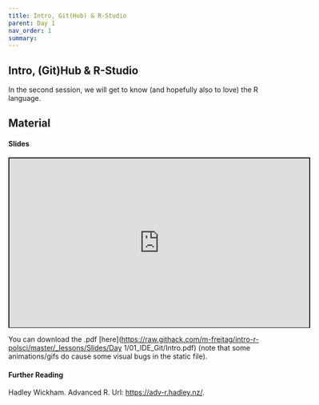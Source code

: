 ```yaml
---
title: Intro, Git(Hub) & R-Studio
parent: Day 1
nav_order: 1
summary: 
---
```



## Intro, (Git)Hub & R-Studio

In the second session, we will get to know (and hopefully also to love) the R language.

## Material

#### Slides

 <iframe src="https://raw.githack.com/m-freitag/intro-r-polsci/master/_lessons/Slides/Day 1/01_IDE_Git/Intro.html" width="600" height="337.50" style="border:2px solid currentColor;" loading="lazy" allowfullscreen></iframe> <script>fitvids('.shareagain', {players: 'iframe'});</script>

You can download the .pdf [here](https://raw.githack.com/m-freitag/intro-r-polsci/master/_lessons/Slides/Day 1/01_IDE_Git/Intro.pdf) (note that some animations/gifs do cause some visual bugs in the static file).

#### Further Reading

Hadley Wickham. Advanced R. Url: https://adv-r.hadley.nz/.